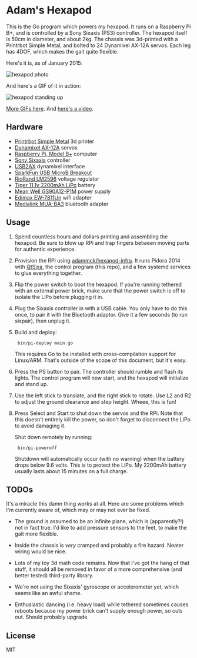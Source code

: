 # Adam's Hexapod

This is the Go program which powers my hexapod. It runs on a Raspberry Pi B+, and is controlled by a Sony Sixaxis (PS3) controller. The hexapod itself is 50cm in diameter, and about 2kg. The chassis was 3d-printed with a Printrbot Simple Metal, and bolted to 24 Dynamixel AX-12A servos. Each leg has 4DOF, which makes the gait quite flexible.

Here's it is, as of January 2015:

![hexapod photo](http://i.imgur.com/h3j1Ojn.jpg)

And here's a GIF of it in action:

![hexapod standing up](https://i.imgur.com/YVEN3If.gif)

[More GIFs here](https://imgur.com/a/eXqIa). And [here's a video](https://vimeo.com/115932070).


## Hardware

* [Printrbot Simple Metal](http://printrbot.com/shop/assembled-simple-metal/) 3d printer
* [Dynamixel AX-12A](http://www.trossenrobotics.com/dynamixel-ax-12-robot-actuator.aspx) servos
* [Raspberry Pi, Model B+](http://www.raspberrypi.org/products/model-b-plus/) computer
* [Sony Sixaxis](https://en.wikipedia.org/wiki/Sixaxis) controller
* [USB2AX](http://www.xevelabs.com/doku.php?id=product:usb2ax:usb2ax) dynamixel interface
* [SparkFun USB MicroB Breakout](https://www.sparkfun.com/products/10031)
* [RioRand LM2596](http://amzn.com/B008BHAOQO) voltage regulator
* [Tiger 11.1v 2200mAh LiPo](http://www.trossenrobotics.com/3s-11v-2200mah-25c-lipo-battery) battery
* [Mean Well GS90A12-P1M](http://www.jameco.com/webapp/wcs/stores/servlet/Product_10001_10001_2078291_-1) power supply
* [Edimax EW-7811Un](http://amzn.com/B003MTTJOY) wifi adapter
* [Medialink MUA-BA3](http://amzn.com/B004LNXO28) bluetooth adapter


## Usage

1. Spend countless hours and dollars printing and assembling the hexapod. Be
   sure to blow up RPi and trap fingers between moving parts for authentic
   experience.

2. Provision the RPi using [adammck/hexapod-infra](https://github.com/adammck/hexapod-infra).
   It runs Pidora 2014 with [QtSixa](http://qtsixa.sourceforge.net), the control
   program (this repo), and a few systemd services to glue everything together.

3. Flip the power switch to boot the hexapod. If you're running tethered with an
   external power brick, make sure that the power switch is off to isolate the
   LiPo before plugging it in.

4. Plug the Sixaxis controller in with a USB cable. You only have to do this
   once, to pair it with the Bluetooth adaptor. Give it a few seconds (to run
   sixpair), then unplug it.

5. Build and deploy:

        bin/pi-deploy main.go

   This requires Go to be installed with cross-compilation support for
   Linux/ARM. That's outside of the scope of this document, but it's easy.

6. Press the PS button to pair. The controller should rumble and flash its
   lights. The control program will now start, and the hexapod will initialize
   and stand up.

7. Use the left stick to translate, and the right stick to rotate. Use L2 and R2
   to adjust the ground clearance and step height. Wheee, this is fun!

8. Press Select and Start to shut down the servos and the RPi. Note that this
   doesn't entirely kill the power, so don't forget to disconnect the LiPo to
   avoid damaging it.

   Shut down remotely by running:

        bin/pi-poweroff

    Shutdown will automatically occur (with no warning) when the battery drops
    below 9.6 volts. This is to protect the LiPo. My 2200mAh battery usually
    lasts about 15 minutes on a full charge.


## TODOs

It's a miracle this damn thing works at all. Here are some problems which I'm
currently aware of, which may or may not ever be fixed.

* The ground is assumed to be an infinite plane, which is (apparently?!) not in
  fact true. I'd like to add pressure sensors to the feet, to make the gait more
  flexible.

* Inside the chassis is *very* cramped and probably a fire hazard. Neater wiring
  would be nice.

* Lots of my toy 3d math code remains. Now that I've got the hang of that stuff,
  it should all be removed in favor of a more comprehensive (and better tested)
  third-party library.

* We're not using the Sixaxis' gyroscope or accelerometer yet, which seems like
  an awful shame.

* Enthusiastic dancing (i.e. heavy load) while tethered sometimes causes reboots
  because my power brick can't supply enough power, so cuts out. Should probably
  upgrade.


## License

MIT
